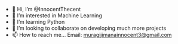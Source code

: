 - 👋 Hi, I’m @InnocentThecent
- 👀 I’m interested in Machine Learning
- 🌱 I’m learning Python
- 💞️ I’m looking to collaborate on developing much more projects
- 📫 How to reach me... Email: muragijimanainnocent3@gmail.com

<!---
InnocentThecent/InnocentThecent is a ✨ special ✨ repository because its `README.md` (this file) appears on your GitHub profile.
You can click the Preview link to take a look at your changes.
--->
